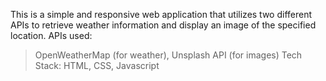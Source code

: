 This is a simple and responsive web application that utilizes two different APIs to retrieve weather information and display an image of the specified location.
APIs used:
> OpenWeatherMap (for weather), 
> Unsplash API (for images)
Tech Stack:
> HTML, 
> CSS, 
> Javascript
